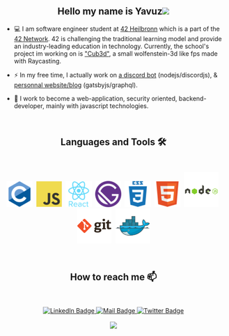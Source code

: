 <h2 align="center">Hello my name is Yavuz<img src="https://media.giphy.com/media/hvRJCLFzcasrR4ia7z/giphy.gif" width="40px"></h2>

- 💻 I am software engineer student at <a target="_blank" href="https://www.42heilbronn.de/en/">42 Heilbronn</a> which is a part of the <a target="_blank" href="https://42.fr/en/network-42/">42 Network</a>.
42 is challenging the traditional learning model and provide an industry-leading education in technology. Currently, the school's project im working on is <a target="_blank" href="https://github.com/yavuzsonmez/Cub3d">"Cub3d"</a>, a small wolfenstein-3d like fps made with Raycasting.

- :zap: In my free time, I actually work on <a target="_blank" href="https://github.com/yavuzsonmez/Hxcker-Dojo-Discord-Bot">a discord bot</a> (nodejs/discordjs), & <a target="_blank" href="https://github.com/yavuzsonmez/yavuzsonmez.com">personnal website/blog</a> (gatsbyjs/graphql).

- :telescope: I work to become a web-application, security oriented, backend-developer, mainly with javascript technologies.

<br><h2 align="center">Languages and Tools :hammer_and_wrench: </h2><br>

<div align="center">
	<img src="https://github.com/devicons/devicon/blob/master/icons/c/c-original.svg" title="C" alt="C" width="60" height="60"/>&nbsp;
	<img src="https://github.com/devicons/devicon/blob/master/icons/javascript/javascript-original.svg" title="JavaScript" alt="JavaScript" width="60" height="60"/>&nbsp;
	<img src="https://github.com/devicons/devicon/blob/master/icons/react/react-original-wordmark.svg" title="React" alt="React" width="60" height="60"/>&nbsp;
	<img src="https://github.com/devicons/devicon/blob/master/icons/gatsby/gatsby-original.svg" title="Gatsby"  alt="Gatsby" width="60" height="60"/>&nbsp;
	<img src="https://github.com/devicons/devicon/blob/master/icons/css3/css3-plain-wordmark.svg"  title="CSS3" alt="CSS" width="60" height="60"/>&nbsp;
	<img src="https://github.com/devicons/devicon/blob/master/icons/html5/html5-original.svg" title="HTML5" alt="HTML" width="60" height="60"/>&nbsp;
	<img src="https://github.com/devicons/devicon/blob/master/icons/nodejs/nodejs-original-wordmark.svg" title="NodeJS" alt="NodeJS" width="80" height="80"/>&nbsp;
	<img src="https://github.com/devicons/devicon/blob/master/icons/git/git-original-wordmark.svg" title="Git" **alt="Git" width="80" height="80"/>&nbsp;
	<img src="https://github.com/devicons/devicon/blob/master/icons/docker/docker-original.svg" title="Docker" **alt="Docker" width="80" height="80"/>

</div>

<br><h2 align="center">How to reach me 📫</h2><br>


<div align="center">
	<div>
		<a target="_blank" href="https://www.linkedin.com/in/yavuz-sonmez/">
			<img src="https://img.shields.io/badge/LinkedIn-0077B5?style=for-the-badge&logo=linkedin&logoColor=white" alt="LinkedIn Badge"/>
		</a>
		<a target="_blank" href="mailto:contact@yavuzsonmez.com">
			<img src="https://img.shields.io/badge/Mail-grey?logo=gmail&logoColor=white&style=for-the-badge" alt="Mail Badge"/>
		</a>
		<a target="_blank" href="https://twitter.com/yavuzsonmez_">
			<img src="https://img.shields.io/badge/Twitter-1DA1F2?style=for-the-badge&logo=twitter&logoColor=white" alt="Twitter Badge"/>
		</a>
		</div>
		<br>
<img src="https://media.giphy.com/media/qgQUggAC3Pfv687qPC/giphy.gif"/>

</div>
